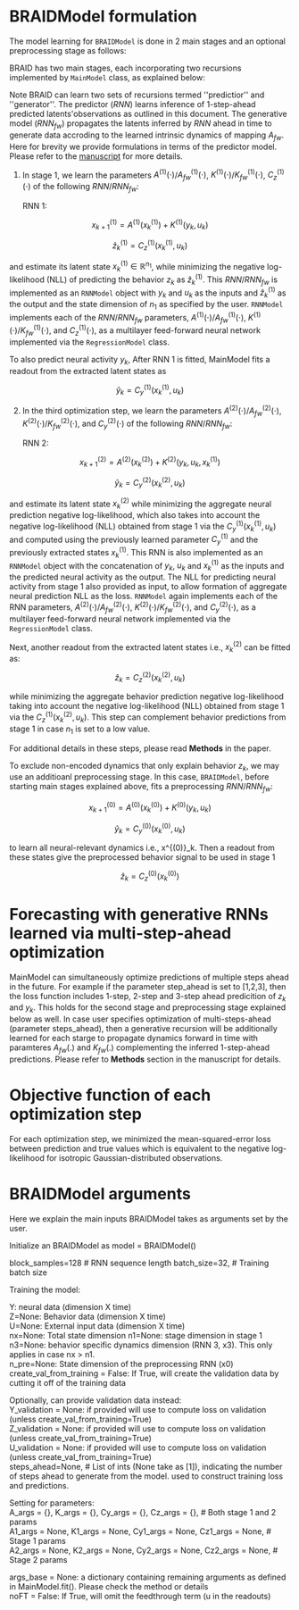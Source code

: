 # BRAIDModel formulation
The model learning for `BRAIDModel` is done in 2 main stages and an optional preprocessing stage as follows: 


BRAID has two main stages, each incorporating two recursions implemented by `MainModel` class, as explained below:

Note BRAID can learn two sets of recursions termed ''predictior'' and ''generator''. The predictor ($RNN$) learns inference of 1-step-ahead predicted latents'observations as outlined in this document. The generative model ($RNN_{fw}$) propagates the latents inferred by $RNN$ ahead in time to generate data accroding to the learned intrinsic dynamics of mapping $A_{fw}$. Here for brevity we provide formulations in terms of the predictor model. Please refer to the [manuscript](https://openreview.net/forum?id=3usdM1AuI3&referrer=%5Bthe%20profile%20of%20Parsa%20Vahidi%5D(%2Fprofile%3Fid%3D~Parsa_Vahidi1)) for more details.

1. In stage 1, we learn the parameters $A^{(1)}(\cdot)$/$A^{(1)}_{fw}(\cdot)$, $K^{(1)}(\cdot)$/$K^{(1)}_{fw}(\cdot)$, $C^{(1)}_z(\cdot)$ of the following $RNN$/$RNN_{fw}$:

    RNN 1:

$$x^{(1)}_{k+1} = A^{(1)}(x^{(1)}_k) + K^{(1)}( y_k, u_k )$$

$$\hat{z}^{(1)}_k = C_z^{(1)}( x^{(1)}_k, u_k)$$

and estimate its latent state $x^{(1)}_k\in\mathbb{R}^{n_1}$, while minimizing the negative log-likelihood (NLL) of predicting the behavior $z_k$ as $\hat{z}^{(1)}_k$. This $RNN$/$RNN_{fw}$ is implemented as an `RNNModel` object with $y_k$ and $u_k$ as the inputs and $\hat{z}^{(1)}_k$ as the output and the state dimension of $n_1$ as specified by the user. `RNNModel` implements each of the $RNN$/$RNN_{fw}$ parameters, $A^{(1)}(\cdot)$/$A^{(1)}_{fw}(\cdot)$, $K^{(1)}(\cdot)$/$K^{(1)}_{fw}(\cdot)$, and $C^{(1)}_z(\cdot)$, as a multilayer feed-forward neural network implemented via the `RegressionModel` class. 

To also predict neural activity $y_k$, After RNN 1 is fitted, MainModel fits a readout from the extracted latent states as

$$\hat{y}_k = C_y^{(1)}( x^{(1)}_k, u_k )$$

2. In the third optimization step, we learn the parameters $A^{(2)}(\cdot)$/$A^{(2)}_{fw}(\cdot)$, $K^{(2)}(\cdot)$/$K^{(2)}_{fw}(\cdot)$, and $C^{(2)}_y(\cdot)$ of the following $RNN$/$RNN_{fw}$:  

   RNN 2:

$$x^{(2)}_{k+1} = A^{(2)}(x^{(2)}_k) + K^{(2)}( y_k, u_k, x^{(1)}_{k} )$$

$$\hat{y}_k = C_y^{(2)}( x^{(2)}_k, u_{k})$$

and estimate its latent state $x^{(2)}_k$ while minimizing the aggregate neural prediction negative log-likelihood, which also takes into account the negative log-likelihood (NLL) obtained from stage 1 via the $C_y^{(1)}( x^{(1)}_k, u_k)$ and computed using the previously learned parameter $C_y^{(1)}$ and the previously extracted states $x_k^{(1)}$. This RNN is also implemented as an `RNNModel` object with the concatenation of $y_k$, $u_k$ and $x^{(1)}_k$ as the inputs and the predicted neural activity as the output. The NLL for predicting neural activity from stage 1 also provided as input, to allow formation of aggregate neural prediction NLL as the loss. `RNNModel` again implements each of the RNN parameters, $A^{(2)}(\cdot)$/$A^{(2)}_{fw}(\cdot)$, $K^{(2)}(\cdot)$/$K^{(2)}_{fw}(\cdot)$, and $C^{(2)}_y(\cdot)$, as a multilayer feed-forward neural network implemented via the `RegressionModel` class. 


Next, another readout from the extracted latent states i.e., $x^{(2)}_k$ can be fitted as:

$$\hat{z}_k = C_z^{(2)}(x^{(2)}_k, u_k)$$

while minimizing the aggregate behavior prediction negative log-likelihood taking into account the negative log-likelihood (NLL) obtained from stage 1 via the $C_z^{(1)}( x^{(2)}_k, u_k)$. This step can complement behavior predictions from stage 1 in case $n_1$ is set to a low value.

For additional details in these steps, please read **Methods** in the paper.


To exclude non-encoded dynamics that only explain behavior $z_k$, we may use an additioanl preprocessing stage. In this case, `BRAIDModel`, before starting main stages explained above, fits a preprocessing $RNN$/$RNN_{fw}$:

$$x^{(0)}_{k+1} = A^{(0)}(x^{(0)}_k) + K^{(0)}( y_k, u_k)$$

$$\hat{y}_k = C_y^{(0)}( x^{(0)}_k, u_{k})$$

to learn all neural-relevant dynamics i.e., x^{(0)}_k. Then a readout from these states give the preprocessed behavior signal to be used in stage 1

$$\hat{z}_k = C_z^{(0)}( x^{(0)}_k)$$

# Forecasting with generative RNNs learned via multi-step-ahead optimization
MainModel can simultaneously optimize predictions of multiple steps ahead in the future. For example if the parameter step_ahead is set to [1,2,3], then the loss function includes 1-step, 2-step and 3-step ahead predicition of $z_k$ and $y_k$. This holds for the second stage and preprocessing stage explained below as well. In case user specifies optimization of multi-steps-ahead (parameter steps_ahead), then a generative recursion will be additionally learned for each starge to propagate dynamics forward in time with paramteres $A_{fw}(.)$ and $K_{fw}(.)$  complementing the inferred 1-step-ahead predictions. Please refer to **Methods** section in the manuscript for details.

# Objective function of each optimization step
For each optimization step, we minimized the mean-squared-error loss between prediction and true values which is equivalent to the negative log-likelihood for isotropic Gaussian-distributed observations.


# BRAIDModel arguments

Here we explain the main inputs BRAIDModel takes as arguments set by the user.

Initialize an BRAIDModel as model = BRAIDModel()

block_samples=128 # RNN sequence length
batch_size=32,  # Training batch size

Training the model:


Y: neural data (dimension X time)  
Z=None: Behavior data (dimension X time)  
U=None: External input data (dimension X time)  
nx=None: Total state dimension 
n1=None: stage dimension in stage 1
n3=None: behavior specific dynamics dimension (RNN 3, x3). This only applies in case nx > n1.  
n_pre=None: State dimension of the preprocessing RNN (x0)  
create_val_from_training = False: If True, will create the validation data by cutting it off of the training data  

Optionally, can provide validation data instead:  
Y_validation = None: if provided will use to compute loss on validation (unless create_val_from_training=True)  
Z_validation = None: if provided will use to compute loss on validation (unless create_val_from_training=True)  
U_validation = None: if provided will use to compute loss on validation (unless create_val_from_training=True)   
steps_ahead=None, # List of ints (None take as [1]), indicating the number of steps ahead to generate from the model. used to construct training loss and predictions.  

Setting for parameters:  
A_args = {}, K_args = {}, Cy_args = {}, Cz_args = {},    # Both stage 1 and 2 params  
A1_args = None, K1_args = None, Cy1_args = None, Cz1_args = None, # Stage 1 params  
A2_args = None, K2_args = None, Cy2_args = None, Cz2_args = None, # Stage 2 params  

args_base = None: a dictionary containing remaining arguments as defined in MainModel.fit(). Please check the method or details  
noFT = False: If True, will omit the feedthrough term (u in the readouts)
